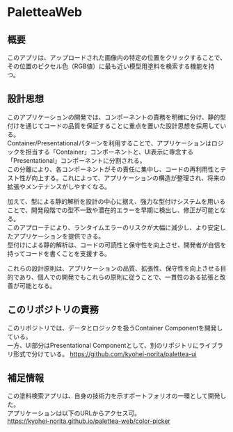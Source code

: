 # PaletteaWeb

## 概要

このアプリは、アップロードされた画像内の特定の位置をクリックすることで、その位置のピクセル色（RGB値）に最も近い模型用塗料を検索する機能を持つ。

## 設計思想

このアプリケーションの開発では、コンポーネントの責務を明確に分け、静的型付けを通じてコードの品質を保証することに重点を置いた設計思想を採用している。  
Container/Presentationalパターンを利用することで、アプリケーションはロジックを担当する「Container」コンポーネントと、UI表示に専念する「Presentational」コンポーネントに分割される。  
この分離により、各コンポーネントがその責任に集中し、コードの再利用性とテスト性が向上する。これによって、アプリケーションの構造が整理され、将来の拡張やメンテナンスがしやすくなる。

加えて、型による静的解析を設計の中心に据え、強力な型付けシステムを用いることで、開発段階での型不一致や潜在的エラーを早期に検出し、修正が可能となる。  
このアプローチにより、ランタイムエラーのリスクが大幅に減少し、より安定したアプリケーションを提供できる。  
型付けによる静的解析は、コードの可読性と保守性を向上させ、開発者が自信を持ってコードを書くことを支援する。

これらの設計原則は、アプリケーションの品質、拡張性、保守性を向上させる目的であり、個人での開発でもこれらの原則に従うことで、一貫性のある拡張と改善が可能となる。

## このリポジトリの責務

このリポジトリでは、データとロジックを扱うContainer Componentを開発している。  
一方、UI部分はPresentational Componentとして、別のリポジトリにライブラリ形式で分けている。
https://github.com/kyohei-norita/palettea-ui

## 補足情報

この塗料検索アプリは、自身の技術力を示すポートフォリオの一環として開発した。  
アプリケーションは以下のURLからアクセス可。  
https://kyohei-norita.github.io/palettea-web/color-picker
